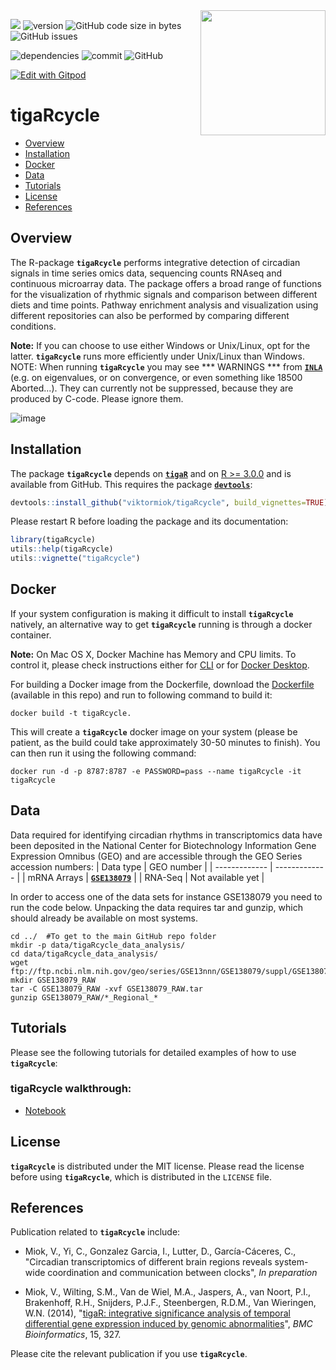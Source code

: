 <img src="https://github.com/viktormiok/viktormiok.wordpress.com/blob/main/software/tigarcycle.png" align="right" height="200" width="200">

![](https://img.shields.io/badge/language-R_and_python-orange.svg) ![version](https://img.shields.io/badge/GiHub_version-1.1.0-519dd9) ![GitHub code size in bytes](https://img.shields.io/github/languages/code-size/viktormiok/tigaRcycle) ![GitHub issues](https://img.shields.io/github/issues/viktormiok/tigaRcycle)

![dependencies](https://img.shields.io/badge/dependencies-up%20to%20date-orange)  	![commit](https://img.shields.io/github/last-commit/viktormiok/tigaRcycle) ![GitHub](https://img.shields.io/github/license/viktormiok/tigaRcycle)

[![Edit with Gitpod](https://gitpod.io/button/open-in-gitpod.svg)](https://gitpod.io/#https://github.com/viktormiok/tigaRcycle) 



# tigaRcycle

- [Overview](#overview)
- [Installation](#installation)
- [Docker](#docker)
- [Data](#data)
- [Tutorials](#tutorials)
- [License](#license)
- [References](#references)



## Overview

The R-package __`tigaRcycle`__ performs integrative detection of circadian signals in time series omics data, sequencing counts RNAseq and continuous microarray data. The package offers a broad range of functions for the visualization of rhythmic signals and comparison between different diets and time points. Pathway enrichment analysis and visualization using different repositories can also be performed by comparing different conditions.

**Note:** If you can choose to use either Windows or Unix/Linux, opt for the latter. __`tigaRcycle`__ runs more efficiently under Unix/Linux than Windows. NOTE:  When running __`tigaRcycle`__ you may see *** WARNINGS ***  from [__`INLA`__](https://www.r-inla.org/) (e.g. on eigenvalues, or on convergence, or even something like 18500 Aborted...). They can currently not be suppressed, because they are produced by C-code. Please ignore them. 

![image](https://user-images.githubusercontent.com/22052679/150277203-646d6d85-482a-44ab-8e30-c20d260179fe.png)


## Installation

The package __`tigaRcycle`__ depends on [__`tigaR`__](https://github.com/viktormiok/tigaR) and on [R >= 3.0.0](https://cran.r-project.org/) and is available from GitHub. This requires the package [__`devtools`__](https://cran.r-project.org/web/packages/devtools/index.html):

``` r
devtools::install_github("viktormiok/tigaRcycle", build_vignettes=TRUE)
```

Please restart R before loading the package and its documentation:

``` r
library(tigaRcycle)
utils::help(tigaRcycle)
utils::vignette("tigaRcycle")
```

## Docker

If your system configuration is making it difficult to install __`tigaRcycle`__ natively, an alternative way to get __`tigaRcycle`__ running is through a docker container.

**Note:** On Mac OS X, Docker Machine has Memory and CPU limits. To control it, please check instructions either for [CLI](https://stackoverflow.com/questions/32834082/how-to-increase-docker-machine-memory-mac/32834453#32834453) or for [Docker Desktop](https://docs.docker.com/docker-for-mac/#advanced).

For building a Docker image from the Dockerfile, download the [Dockerfile](https://github.com/viktormiok/tigaRcycle/blob/main/Dockerfile) (available in this repo) and run to following command to build it:
```
docker build -t tigaRcycle.
```
This will create a __`tigaRcycle`__ docker image on your system (please be patient, as the build could take approximately 30-50 minutes to finish).
You can then run it using the following command:
```
docker run -d -p 8787:8787 -e PASSWORD=pass --name tigaRcycle -it tigaRcycle
```

## Data
Data required for identifying circadian rhythms in transcriptomics data have been deposited in the National Center for Biotechnology Information Gene Expression Omnibus (GEO) and are accessible through the GEO Series accession numbers:
| Data type     | GEO number |
| ------------- | ------------- |
| mRNA Arrays  | [__`GSE138079`__](https://www.ncbi.nlm.nih.gov/geo/query/acc.cgi?acc=GSE138079) |
| RNA-Seq      | Not available yet |


In order to access one of the data sets for instance GSE138079 you need to run the code below. Unpacking the data requires tar and gunzip, which should already be available on most systems.

```
cd ../  #To get to the main GitHub repo folder
mkdir -p data/tigaRcycle_data_analysis/
cd data/tigaRcycle_data_analysis/
wget ftp://ftp.ncbi.nlm.nih.gov/geo/series/GSE13nnn/GSE138079/suppl/GSE138079_RAW.tar
mkdir GSE138079_RAW
tar -C GSE138079_RAW -xvf GSE138079_RAW.tar
gunzip GSE138079_RAW/*_Regional_*
```

## Tutorials

Please see the following tutorials for detailed examples of how to use __`tigaRcycle`__: 

### tigaRcycle walkthrough:
* [Notebook](https://github.com/viktormiok/tigaRcycle/blob/main/notebooks/circadian_analysis_v2.ipynb)

## License

__`tigaRcycle`__ is distributed under the MIT license. Please read the license before using __`tigaRcycle`__, which is distributed in the `LICENSE` file.


## References

Publication related to __`tigaRcycle`__ include:

- Miok, V., Yi, C., Gonzalez Garcia, I., Lutter, D., García-Cáceres, C., "Circadian transcriptomics of different brain regions reveals system-wide coordination and communication between clocks", *In preparation*

- Miok, V., Wilting, S.M., Van de Wiel, M.A., Jaspers, A., van Noort, P.I., Brakenhoff, R.H., Snijders, P.J.F., Steenbergen, R.D.M., Van Wieringen, W.N. (2014), "[tigaR: integrative significance analysis of temporal differential gene expression induced by genomic abnormalities](https://doi.org/10.1186/1471-2105-15-327)", *BMC Bioinformatics*, 15, 327. 

Please cite the relevant publication if you use __`tigaRcycle`__.
